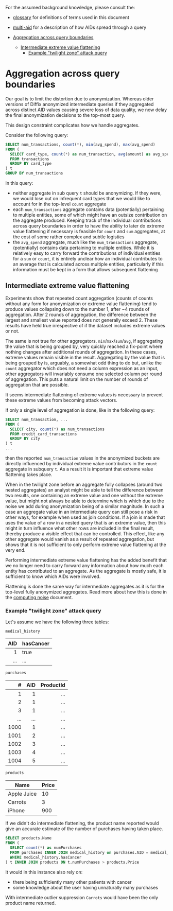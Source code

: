 For the assumed background knowledge, please consult the:
- [glossary](glossary.md) for definitions of terms used in this document
- [multi-aid](multiple-aid.md) for a description of how AIDs spread through a query

- [Aggregation across query boundaries](#aggregation-across-query-boundaries)
  - [Intermediate extreme value flattening](#intermediate-extreme-value-flattening)
    - [Example "twilight zone" attack query](#example-twilight-zone-attack-query)

# Aggregation across query boundaries

Our goal is to limit the distortion due to anonymization.
Whereas older versions of Diffix anonymized intermediate queries if they aggregated across distinct AID values
causing severe loss of data quality, we now delay the final anonymization decisions to the top-most query.

This design constraint complicates how we handle aggregates.

Consider the following query:

```sql
SELECT num_transactions, count(*), min(avg_spend), max(avg_spend)
FROM (
  SELECT card_type, count(*) as num_transaction, avg(amount) as avg_spend
  FROM transactions
  GROUP BY card_type
) t
GROUP BY num_transactions
```

In this query:

- neither aggregate in sub query `t` should be anonymizing. If they were, we would lose out on infrequent
  card types that we would like to account for in the top-level `count` aggregate
- each `num_transactions` aggregate contains data (potentially) pertaining to multiple entities, some of which
  might have an outsize contribution on the aggregate produced. Keeping track of the individual contributions
  across query boundaries in order to have the ability to later do extreme value flattening if necessary is feasible
  for `count` and `sum` aggregates, at the cost of some rather complex and subtle logistics
- the `avg_spend` aggregate, much like the `num_transactions` aggregate, (potentially) contains data pertaining
  to multiple entities. While it is relatively easy to carry forward the contributions of individual entities
  for a `sum` or `count`, it is entirely unclear how an individual contributes to an average that is calculated
  across multiple entities, particularly if this information must be kept in a form that allows subsequent
  flattening

## Intermediate extreme value flattening

Experiments show that repeated count aggregation (counts of counts without any form for anonymization or extreme value flattening)
tend to produce values collapsing down to the number 1, after ~4 rounds of aggregation. After 2 rounds of aggregation, the difference between the
largest and smallest value reported does not generally exceed 2. These results have held true irrespective of if the dataset includes extreme values or not.

The same is not true for other aggregators. `min`/`max`/`sum`/`avg`, if aggregating the value that is being grouped by, very quickly
reached a fix-point where nothing changes after additional rounds of aggregation. In these cases, extreme values remain visible in the result.
Aggregating by the value that is being grouped by is, arguably, a somewhat odd thing to do but, unlike the `count` aggregator
which does not need a column expression as an input, other aggregators will invariably consume one selected column
per round of aggregation. This puts a natural limit on the number of rounds of aggregation that are possible.

It seems intermediate flattening of extreme values is necessary to prevent these extreme values from becoming attack vectors.

If only a single level of aggregation is done, like in the following query:

```sql
SELECT num_transaction, ...
FROM (
  SELECT city, count(*) as num_transactions
  FROM credit_card_transactions
  GROUP BY city
) t
...
```

then the reported `num_transaction` values in the anonymized buckets are directly influenced by individual extreme value contributors
in the `count` aggregate in subquery `t`. As a result it is important that extreme value flattening takes place.

When in the twilight zone before an aggregate fully collapses (around two nested aggregates) an analyst might be able to tell
the difference between two results, one containing an extreme value and one without the extreme value, but might not always be
able to determine which is which due to the noise we add during anonymization being of a similar magnitude.
In such a case an aggregate value in an intermediate query can still pose a risk in other ways, for example when used as join conditions. If a join is made that
uses the value of a row in a nested query that is an extreme value, then this might in turn influence what other rows are included in the final
result, thereby produce a visible effect that can be controlled. This effect, like any other aggregate would vanish
as a result of repeated aggregation, but shows that it is not sufficient to only perform extreme value flattening at the very end.

Performing intermediate extreme value flattening has the added benefit that we no longer need to carry forward any information about
how much each entity has contributed to an aggregate. As the aggregate is mostly safe, it is sufficient to know which AIDs were
involved.

Flattening is done the same way for intermediate aggregates as it is for the top-level fully anonymized aggregates.
Read more about how this is done in the [computing noise](computing%20noise.md) document.

### Example "twilight zone" attack query

Let's assume we have the following three tables:

`medical_history`

|  AID | hasCancer |
| ---: | --------- |
|    1 | true      |
|  ... | ...       |

`purchases`

|    # |  AID | ProductId |
| ---: | ---: | --------: |
|    1 |    1 |       ... |
|    2 |    1 |       ... |
|    3 |    1 |       ... |
|  ... |  ... |       ... |
| 1000 |    1 |       ... |
| 1001 |    2 |       ... |
| 1002 |    3 |       ... |
| 1003 |    4 |       ... |
| 1004 |    5 |       ... |

`products`

| Name        | Price |
| ----------- | ----- |
| Apple Juice | 10    |
| Carrots     | 3     |
| iPhone      | 900   |

If we didn't do intermediate flattening, the product name reported would give an accurate
estimate of the number of purchases having taken place.

```sql
SELECT products.Name
FROM (
  SELECT count(*) as numPurchases
  FROM purchases INNER JOIN medical_history on purchases.AID = medical_history.AID
  WHERE medical_history.hasCancer
) t INNER JOIN products ON t.numPurchases > products.Price
```

It would in this instance also rely on:
- there being sufficiently many other patients with cancer
- some knowledge about the user having unnaturally many purchases

With intermediate outlier suppression `Carrots` would have been the only product name returned.